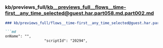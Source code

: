 ### kb/previews_full/kb__previews_full__flows__time-first__any_time_selected@guest.har.part058.md.part002.md

```md
### kb/previews_full/flows__time-first__any_time_selected@guest.har.part058.md (part 002)

```md
onName": "",
                  "scriptId": "20294",
                 
```

```

```
